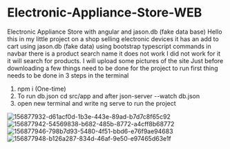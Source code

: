 # Electronic-Appliance-Store-WEB

Electronic Appliance Store with angular and jason.db (fake data base) Hello this in my little project on a shop selling electronic devices it has an add to cart using jason.db (fake data) using bootstrap typescript commands in navbar there is a product search name it does not work I did not work for it it will search for products. I will upload some pictures of the site Just before downloading a few things need to be done for the project to run first thing needs to be done in 3 steps in the terminal

1. npm i (One-time)
2. To run db.json cd src/app and after json-server --watch db.json
3. open new terminal and write ng serve to run the project

![156877932-d61acf0d-1b3e-443e-89ad-b7d7c8f65c92](https://user-images.githubusercontent.com/100614036/172216222-9c9b76b0-6506-4b38-a6fb-9e4c339dbeb9.png)
![156877942-54569838-b682-485b-8772-a4cff8b68772](https://user-images.githubusercontent.com/100614036/172216378-142a79ea-ba28-4442-bdf3-1a00d1169c9f.png)
![156877946-798b7d93-5480-4f51-bbd6-e76f9ae94683](https://user-images.githubusercontent.com/100614036/172216452-a7e3e61a-729c-4185-82cf-e73208c8ec9e.png)
![156877948-b126a287-834d-46af-9e50-e97465d63e1f](https://user-images.githubusercontent.com/100614036/172216462-31e9e8f8-45f1-4ab3-9000-ef91070968bb.png)
